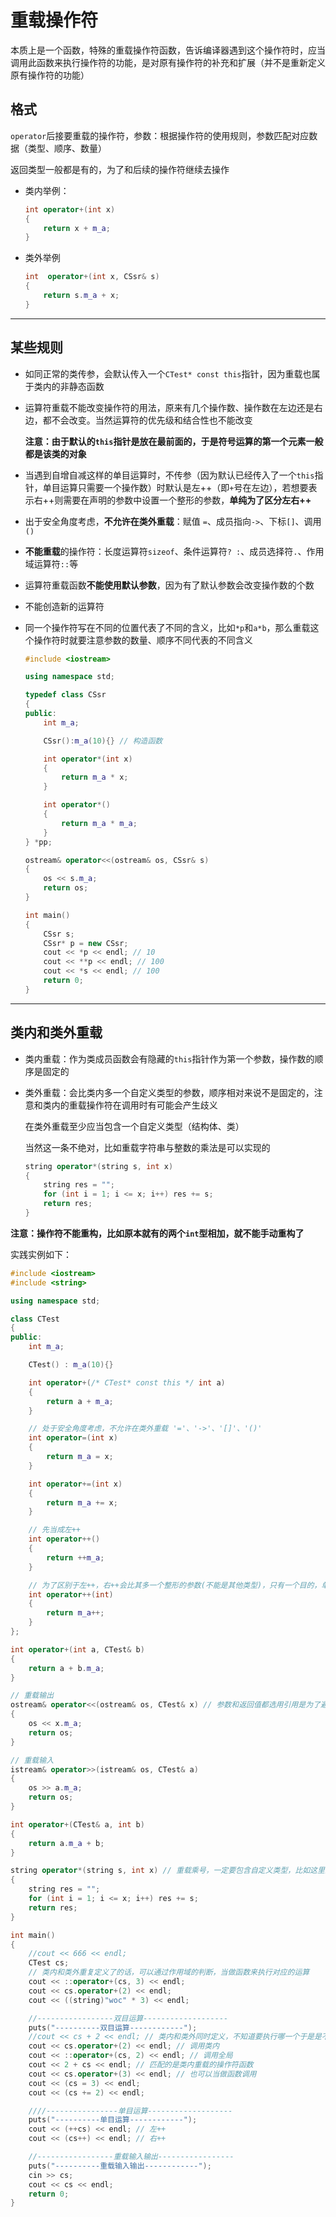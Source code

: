 # 重载操作符

本质上是一个函数，特殊的重载操作符函数，告诉编译器遇到这个操作符时，应当调用此函数来执行操作符的功能，是对原有操作符的补充和扩展（并不是重新定义原有操作符的功能）

## 格式

`operator`后接要重载的操作符，参数：根据操作符的使用规则，参数匹配对应数据（类型、顺序、数量）

返回类型一般都是有的，为了和后续的操作符继续去操作

- 类内举例：

	```c++
	int operator+(int x)
	{
	    return x + m_a;
	}
	```

- 类外举例

	```c++
	int  operator+(int x, CSsr& s)
	{
		return s.m_a + x;
	}
	```

	

---

## 某些规则

- 如同正常的类传参，会默认传入一个`CTest* const this`指针，因为重载也属于类内的非静态函数

- 运算符重载不能改变操作符的用法，原来有几个操作数、操作数在左边还是右边，都不会改变。当然运算符的优先级和结合性也不能改变

	**注意：由于默认的`this`指针是放在最前面的，于是符号运算的第一个元素一般都是该类的对象**

- 当遇到自增自减这样的单目运算时，不传参（因为默认已经传入了一个`this`指针，单目运算只需要一个操作数）时默认是左++（即`+`号在左边），若想要表示右++则需要在声明的参数中设置一个整形的参数，**单纯为了区分左右++**

- 出于安全角度考虑，**不允许在类外重载**：赋值 `=`、成员指向`->`、下标`[]`、调用`()`

- **不能重载**的操作符：长度运算符`sizeof`、条件运算符`? :`、成员选择符`.`、作用域运算符`::`等

- 运算符重载函数**不能使用默认参数**，因为有了默认参数会改变操作数的个数

- 不能创造新的运算符

- 同一个操作符写在不同的位置代表了不同的含义，比如`*p`和`a*b`，那么重载这个操作符时就要注意参数的数量、顺序不同代表的不同含义

	```c++
	#include <iostream>
	
	using namespace std;
	
	typedef class CSsr
	{
	public:
		int m_a;
	
		CSsr():m_a(10){} // 构造函数
	
		int operator*(int x)
		{
			return m_a * x;
		}
	
		int operator*()
		{
			return m_a * m_a;
		}
	} *pp;
	
	ostream& operator<<(ostream& os, CSsr& s)
	{
		os << s.m_a;
		return os;
	}
	
	int main()
	{
		CSsr s;
		CSsr* p = new CSsr;
		cout << *p << endl; // 10
		cout << **p << endl; // 100
		cout << *s << endl; // 100
		return 0;
	}
	```

	

---

## 类内和类外重载

- 类内重载：作为类成员函数会有隐藏的`this`指针作为第一个参数，操作数的顺序是固定的

- 类外重载：会比类内多一个自定义类型的参数，顺序相对来说不是固定的，注意和类内的重载操作符在调用时有可能会产生歧义

	在类外重载至少应当包含一个自定义类型（结构体、类）

	当然这一条不绝对，比如重载字符串与整数的乘法是可以实现的

	```c++
	string operator*(string s, int x)
	{
		string res = "";
		for (int i = 1; i <= x; i++) res += s;
		return res;
	}
	```

**注意：操作符不能重构，比如原本就有的两个`int`型相加，就不能手动重构了**

实践实例如下：

```c++
#include <iostream>
#include <string>

using namespace std;

class CTest
{
public:
	int m_a;

	CTest() : m_a(10){}

	int operator+(/* CTest* const this */ int a)
	{
		return a + m_a;
	}

	// 处于安全角度考虑，不允许在类外重载 '='、'->'、'[]'、'()'
	int operator=(int x)
	{
		return m_a = x;
	}

	int operator+=(int x)
	{
		return m_a += x;
	}

	// 先当成左++
	int operator++()
	{
		return ++m_a;
	}

	// 为了区别于左++，右++会比其多一个整形的参数(不能是其他类型)，只有一个目的，单纯为了区分
	int operator++(int)
	{
		return m_a++;
	}
};

int operator+(int a, CTest& b)
{
	return a + b.m_a;
}

// 重载输出
ostream& operator<<(ostream& os, CTest& x) // 参数和返回值都选用引用是为了避免创建新变量，可以节约空间
{
	os << x.m_a;
	return os;
}

// 重载输入
istream& operator>>(istream& os, CTest& a)
{
	os >> a.m_a;
	return os;
}

int operator+(CTest& a, int b)
{
	return a.m_a + b;
}

string operator*(string s, int x) // 重载乘号，一定要包含自定义类型，比如这里的string和int
{
	string res = "";
	for (int i = 1; i <= x; i++) res += s;
	return res;
}

int main()
{
	//cout << 666 << endl;
	CTest cs;
	// 类内和类外重复定义了的话，可以通过作用域的判断，当做函数来执行对应的运算
	cout << ::operator+(cs, 3) << endl; 
	cout << cs.operator+(2) << endl;
	cout << ((string)"woc" * 3) << endl;

	//-----------------双目运算-------------------
	puts("----------双目运算------------");
	//cout << cs + 2 << endl; // 类内和类外同时定义，不知道要执行哪一个于是是不可行的
	cout << cs.operator+(2) << endl; // 调用类内
	cout << ::operator+(cs, 2) << endl; // 调用全局
	cout << 2 + cs << endl; // 匹配的是类内重载的操作符函数
	cout << cs.operator+(3) << endl; // 也可以当做函数调用
	cout << (cs = 3) << endl;
	cout << (cs += 2) << endl;

	////----------------单目运算-------------------
	puts("----------单目运算------------");
	cout << (++cs) << endl; // 左++
	cout << (cs++) << endl; // 右++

	//-----------------重载输入输出-----------------
	puts("----------重载输入输出------------");
	cin >> cs;
	cout << cs << endl;
	return 0;
}
```

